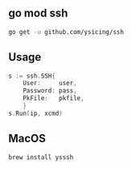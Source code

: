 ## go mod ssh

```bash
go get -u github.com/ysicing/ssh
```

## Usage

```go
s := ssh.SSH{
	User:     user,
	Password: pass,
	PkFile:   pkfile,
	}
s.Run(ip, xcmd)
```

## MacOS

```
brew install ysssh
```